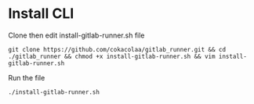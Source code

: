 # Install CLI

Clone then edit install-gitlab-runner.sh file

   ```
git clone https://github.com/cokacolaa/gitlab_runner.git && cd ./gitlab_runner && chmod +x install-gitlab-runner.sh && vim install-gitlab-runner.sh
   ```

Run the file

   ```
./install-gitlab-runner.sh
   ```
